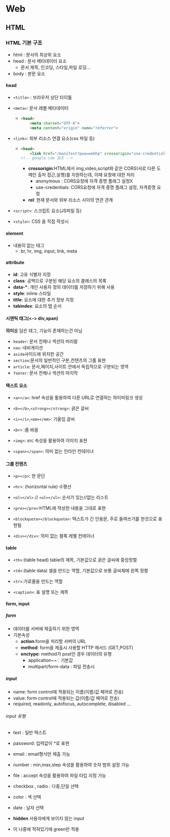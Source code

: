 # Web

## HTML

### HTML 기본 구조

- html : 문서의 최상위 요소
- head : 문서 메타데이터 요소
  - 문서 제목, 인코딩, 스타일,파일 로딩...
- body : 본문 요소

#### head

- `<title>` : 브라우저 상단 타이틀

- `<meta>`: 문서 레벨 메타데이터

  - ```html
    <head>
        <meta charset="UTF-8">
        <meta content="origin" name="referrer">
    ```

- `<link>`: 외부 리소스 연결 요소(css 파일 등)

  - ```html
    <head>
        <link href="/manifest?pwa=webhp" crossorigin="use-credentials" rel="manifest">
    <!-- google.com 참조 -->
    ```

    - __crossorigin__:HTML에서 img,video,script와 같은 CORS(서로 다른 도메인 출처 접근,실행)를 지원하는데, 이때 요청에 대한 처리
      - anonymous : CORS요청에 자격 증명 플래그 설정X
      - use-credentials: CORS요청에 자격 증명 플래그 설정, 자격증명 요청
    - __rel__: 현재 문서와 외부 리소스 사이의 연관 관계

- `<script>`: 스크립트 요소(JS파일 등)

- `<style>`: CSS 을 직접 작성시



#### element

- 내용이 없는 태그
  - br, hr, img, input, link, meta

#### attribute

- __id__: 고유 식별자 지정
- __class__: 공백으로 구분된 해당 요소의 클래스의 목록
- __data-*__: 개인 사용자 정의 데이터를 저장하기 위해 사용
- __style__: inline 스타일
- __title__: 요소에 대한 추가 정보 지정
- __tabindex__: 요소의 탭 순서



#### 시맨틱 태그(<-> div,span)

**의미**를 담은 태그, 기능이 존재하는건 아님

- `header`: 문서 전체나 섹션의 머리말
- `nav`: 네비게이션
- `aside`사이드에 위치한 공간
- `section`:문서의 일반적인 구분,컨텐츠의 그룹 표현
- `article`: 문서,페이지,사이트 안에서 독립적으로 구분되는 영역
- `footer`: 문서 전체나 섹션의 마지막



#### 텍스트 요소

- `<a></a>`: href 속성을 활용하여 다른 URL로 연결하는 하이퍼링크 생성
- `<b></b>`,`<strong></strong>`: 굵은 글씨 
- `<i></i>`,`<em></em>`: 기울임 글씨 
- `<br>` :줄 바꿈

- `<img>`: src 속성을 활용하여 이미지 표현

- `<span></span>`: 의미 없는 인라인 컨테이너



#### 그룹 컨텐츠

- `<p></p>`: 한 문단
- `<hr>`: (horizontal rule) 수평선

- `<ol></ol>` // `<ul></ul>`: 순서가 있는//없는 리스트
- `<pre></pre>`:HTML에 작성한 내용을 그대로 표현

- `<blockquote></blockquote>`: 텍스트가 긴 인용문, 주로 들여쓰기를 한것으로 표현됨
- `<div></div>`: 의미 없는 블록 레벨 컨테이너



#### table

- `<th>`:(table head) table의 제목, 기본값으로 굵은 글씨에 중앙정렬
- `<td>`:(table data) 셀을 만드는 역할, 기본값으로 보통 글씨체에 왼쪽 정렬
- `<tr>`:가로줄을 만드는 역할

- `<caption>`: 표 설명 또는 제목



#### form, input

##### form

- 데이터를 서버에 제출하기 위한 영역
- 기본속성
  - **action**:form을 처리할 서버의 URL
  - __method__: form을 제출시 사용할 HTTP 메서드 (GET,POST)
  - __enctype__: method가 post인 경우 데이터의 유형
    - application~~ : 기본값
    - multipart/form-data : 파일 전송시

##### input

- name: form control에 적용되는 이름(이름/값 페어로 전송)
- value: form control에 적용되는 값(이름/값 페어로 전송)
- required, readonly, autofocus, autocomplete, disabled ...

###### input 유형

- text : 일반 텍스트
- password: 입력값이 *로 표현
- email : email형식만 제출 가능
- number : min,max,step 속성을 활용하여 숫자 범위 설정 가능
- file : accept 속성을 활용하여 파일 타입 지정 가능

- checkbox , radio : 다중,단일 선택
- color : 색 선택
- date : 날자 선택
- __hidden__ 사용자에게 보이지 않는 input

- 이 나중에 적혀있기에 green만 적용